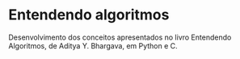 # Entendendo algoritmos
Desenvolvimento dos conceitos apresentados no livro Entendendo Algoritmos, de Aditya Y. Bhargava, em Python e C.
